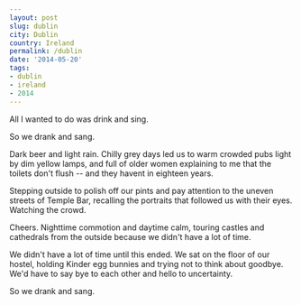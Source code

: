 ```yaml
---
layout: post
slug: dublin
city: Dublin
country: Ireland
permalink: /dublin
date: '2014-05-20'
tags:
- dublin
- ireland
- 2014
---
```


All I wanted to do was drink and sing.

So we drank and sang.

Dark beer and light rain. Chilly grey days led us to warm crowded pubs light by dim yellow lamps, and full of older women explaining to me that the toilets don't flush -- and they havent in eighteen years.

Stepping outside to polish off our pints and pay attention to the uneven streets of Temple Bar, recalling the portraits that followed us with their eyes. Watching the crowd.

Cheers. Nighttime commotion and daytime calm, touring castles and cathedrals from the outside because we didn't have a lot of time.

We didn't have a lot of time until this ended. We sat on the floor of our hostel, holding Kinder egg bunnies and trying not to think about goodbye. We'd have to say bye to each other and hello to uncertainty.

So we drank and sang.